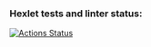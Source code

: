 ### Hexlet tests and linter status:
[![Actions Status](https://github.com/Ozmeks/backend-project-lvl3/workflows/hexlet-check/badge.svg)](https://github.com/Ozmeks/backend-project-lvl3/actions)